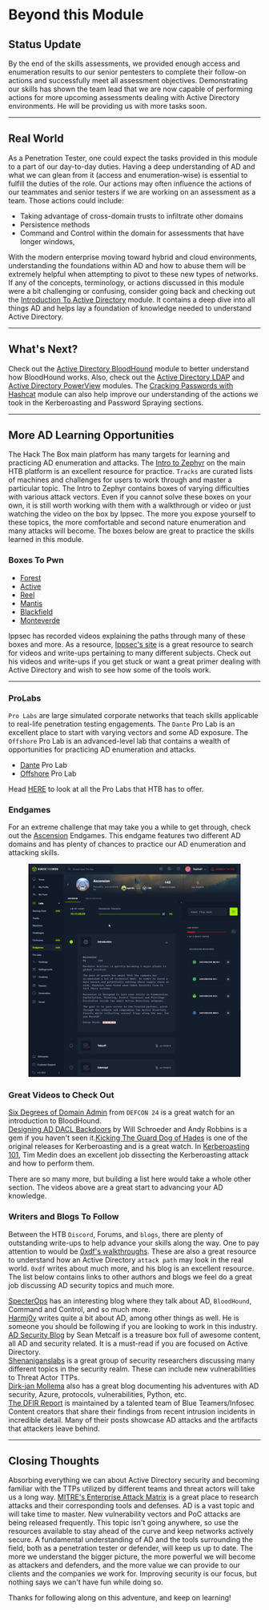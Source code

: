 # Beyond this Module

## Status Update

By the end of the skills assessments, we provided enough access and enumeration results to our senior pentesters to complete their follow-on actions and successfully meet all assessment objectives. Demonstrating our skills has shown the team lead that we are now capable of performing actions for more upcoming assessments dealing with Active Directory environments. He will be providing us with more tasks soon.

***

## Real World

As a Penetration Tester, one could expect the tasks provided in this module to a part of our day-to-day duties. Having a deep understanding of AD and what we can glean from it (access and enumeration-wise) is essential to fulfill the duties of the role. Our actions may often influence the actions of our teammates and senior testers if we are working on an assessment as a team. Those actions could include:

* Taking advantage of cross-domain trusts to infiltrate other domains
* Persistence methods
* Command and Control within the domain for assessments that have longer windows,

With the modern enterprise moving toward hybrid and cloud environments, understanding the foundations within AD and how to abuse them will be extremely helpful when attempting to pivot to these new types of networks. If any of the concepts, terminology, or actions discussed in this module were a bit challenging or confusing, consider going back and checking out the [Introduction To Active Directory](https://academy.hackthebox.com/course/preview/introduction-to-active-directory) module. It contains a deep dive into all things AD and helps lay a foundation of knowledge needed to understand Active Directory.

***

## What's Next?

Check out the [Active Directory BloodHound](https://academy.hackthebox.com/course/preview/active-directory-bloodhound) module to better understand how BloodHound works. Also, check out the [Active Directory LDAP](https://academy.hackthebox.com/course/preview/active-directory-ldap) and [Active Directory PowerView](https://academy.hackthebox.com/course/preview/active-directory-powerview) modules. The [Cracking Passwords with Hashcat](https://academy.hackthebox.com/course/preview/cracking-passwords-with-hashcat) module can also help improve our understanding of the actions we took in the Kerberoasting and Password Spraying sections.

***

## More AD Learning Opportunities

The Hack The Box main platform has many targets for learning and practicing AD enumeration and attacks. The [Intro to Zephyr](https://app.hackthebox.com/tracks/Intro-to-Zephyr) on the main HTB platform is an excellent resource for practice. `Tracks` are curated lists of machines and challenges for users to work through and master a particular topic. The Intro to Zephyr contains boxes of varying difficulties with various attack vectors. Even if you cannot solve these boxes on your own, it is still worth working with them with a walkthrough or video or just watching the video on the box by Ippsec. The more you expose yourself to these topics, the more comfortable and second nature enumeration and many attacks will become. The boxes below are great to practice the skills learned in this module.

### **Boxes To Pwn**

* [Forest](https://www.youtube.com/watch?v=H9FcE_FMZio)
* [Active](https://www.youtube.com/watch?v=jUc1J31DNdw)
* [Reel](https://youtu.be/ob9SgtFm6_g)
* [Mantis](https://youtu.be/VVZZgqIyD0Q)
* [Blackfield](https://youtu.be/IfCysW0Od8w)
* [Monteverde](https://youtu.be/HTJjPZvOtJ4)

Ippsec has recorded videos explaining the paths through many of these boxes and more. As a resource, [Ippsec's site](https://ippsec.rocks/?) is a great resource to search for videos and write-ups pertaining to many different subjects. Check out his videos and write-ups if you get stuck or want a great primer dealing with Active Directory and wish to see how some of the tools work.

***

### **ProLabs**

`Pro Labs` are large simulated corporate networks that teach skills applicable to real-life penetration testing engagements. The `Dante` Pro Lab is an excellent place to start with varying vectors and some AD exposure. The `Offshore` Pro Lab is an advanced-level lab that contains a wealth of opportunities for practicing AD enumeration and attacks.

* [Dante](https://app.hackthebox.com/prolabs/overview/dante) Pro Lab
* [Offshore](https://app.hackthebox.com/prolabs/overview/offshore) Pro Lab

Head [HERE](https://app.hackthebox.com/prolabs) to look at all the Pro Labs that HTB has to offer.

### **Endgames**

For an extreme challenge that may take you a while to get through, check out the [Ascension](https://app.hackthebox.com/endgames/ascension) Endgames. This endgame features two different AD domains and has plenty of chances to practice our AD enumeration and attacking skills.

<figure><img src="../../../.gitbook/assets/image.png" alt=""><figcaption></figcaption></figure>

### **Great Videos to Check Out**

[Six Degrees of Domain Admin](https://youtu.be/wP8ZCczC1OU) from `DEFCON 24` is a great watch for an introduction to BloodHound.\
[Designing AD DACL Backdoors](https://youtu.be/_nGpZ1ydzS8) by Will Schroeder and Andy Robbins is a gem if you haven't seen it.[Kicking The Guard Dog of Hades](https://www.youtube.com/watch?v=PUyhlN-E5MU) is one of the original releases for Kerberoasting and is a great watch. In [Kerberoasting 101](https://youtu.be/Jaa2LmZaNeU), Tim Medin does an excellent job dissecting the Kerberoasting attack and how to perform them.

There are so many more, but building a list here would take a whole other section. The videos above are a great start to advancing your AD knowledge.

### **Writers and Blogs To Follow**

Between the HTB `Discord`, Forums, and `blogs`, there are plenty of outstanding write-ups to help advance your skills along the way. One to pay attention to would be [0xdf's walkthroughs](https://0xdf.gitlab.io/tags.html#active-directory). These are also a great resource to understand how an Active Directory `attack path` may look in the real world. `0xdf` writes about much more, and his blog is an excellent resource. The list below contains links to other authors and blogs we feel do a great job discussing AD security topics and much more.

[SpecterOps](https://posts.specterops.io/) has an interesting blog where they talk about AD, `BloodHound`, Command and Control, and so much more.\
[Harmj0y](https://blog.harmj0y.net/category/activedirectory/) writes quite a bit about AD, among other things as well. He is someone you should be following if you are looking to work in this industry.\
[AD Security Blog](https://adsecurity.org/?author=2) by Sean Metcalf is a treasure box full of awesome content, all AD and security related. It is a must-read if you are focused on Active Directory.\
[Shenaniganslabs](https://shenaniganslabs.io/) is a great group of security researchers discussing many different topics in the security realm. These can include new vulnerabilities to Threat Actor TTPs.\
[Dirk-jan Mollema](https://dirkjanm.io/) also has a great blog documenting his adventures with AD security, Azure, protocols, vulnerabilities, Python, etc.\
[The DFIR Report](https://thedfirreport.com/) is maintained by a talented team of Blue Teamers/Infosec Content creators that share their findings from recent intrusion incidents in incredible detail. Many of their posts showcase AD attacks and the artifacts that attackers leave behind.

***

## Closing Thoughts

Absorbing everything we can about Active Directory security and becoming familiar with the TTPs utilized by different teams and threat actors will take us a long way. [MITRE's Enterprise Attack Matrix](https://attack.mitre.org/matrices/enterprise/windows/) is a great place to research attacks and their corresponding tools and defenses. AD is a vast topic and will take time to master. New vulnerability vectors and PoC attacks are being released frequently. This topic isn't going anywhere, so use the resources available to stay ahead of the curve and keep networks actively secure. A fundamental understanding of AD and the tools surrounding the field, both as a penetration tester or defender, will keep us up to date. The more we understand the bigger picture, the more powerful we will become as attackers and defenders, and the more value we can provide to our clients and the companies we work for. Improving security is our focus, but nothing says we can't have fun while doing so.

Thanks for following along on this adventure, and keep on learning!
